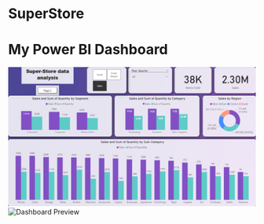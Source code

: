 # SuperStore

# My Power BI Dashboard  

![Dashboard Preview](https://github.com/MajedAlsarwani/SuperStore/blob/main/dashboard_preview.png)  
![Dashboard Preview]([powerbi_dashboard.png](https://github.com/MajedAlsarwani/SuperStore/blob/main/dashboard_preview_b.png))  
